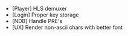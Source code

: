 - [Player] HLS demuxer
- [Login] Proper key storage
- [NDB] Handle PRE's
- [UX] Render non-ascii chars with better font